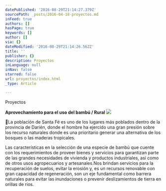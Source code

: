 ```yaml
---
datePublished: '2016-08-29T21:14:27.379Z'
sourcePath: _posts/2016-04-18-proyectos.md
inFeed: true
authors: []
hasPage: true
keywords: []
author: []
via: {}
dateModified: '2016-08-29T21:14:26.562Z'
title: ''
publisher: {}
description: Proyectos
inLanguage: null
inNav: false
starred: false
url: proyectos/index.html
_type: Article

---
```

Proyectos

**Aprovechamiento para el uso del bambú / Rural**
![](https://s3-us-west-2.amazonaws.com/the-grid-img/p/fb02c4ab5a6bf479003c2ffbea08c1583df15227.jpg)

La población de Santa Fé es uno de los lugares más poblados dentro de la provincia de Darién, donde el hombre ha ejercido una gran presión sobre los recurso naturales donde es una prioritario generar una alternativa de los bosques o las maderas tropicales.

Las características en la selección de una especie de bambú que cuente con los requerimientos de proveer bienes y servicios para garantizan parte de las grandes necesidades de vivienda y productos industriales, así como de otros usos agropecuarios y artesanales.Nos brindan servicios para la recuperación de suelos, evitar la erosión y, es un recursos renovable con gran capacidad de regeneración, son un eje fundamental como barrera naturales para evitar las inundaciones o prevenir deslizamientos de tierra en orillas de ríos.